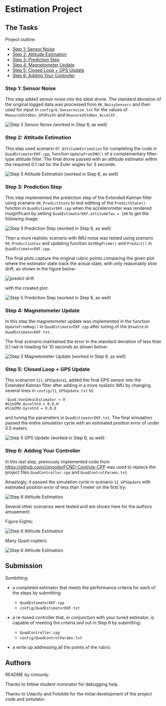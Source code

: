 # Estimation Project #

## The Tasks ##

Project outline:

 - [Step 1: Sensor Noise](#step-1-sensor-noise)
 - [Step 2: Attitude Estimation](#step-2-attitude-estimation)
 - [Step 3: Prediction Step](#step-3-prediction-step)
 - [Step 4: Magnetometer Update](#step-4-magnetometer-update)
 - [Step 5: Closed Loop + GPS Update](#step-5-closed-loop--gps-update)
 - [Step 6: Adding Your Controller](#step-6-adding-your-controller)



### Step 1: Sensor Noise ###

This step added sensor noise into the ideal drone. The standard deviation of the original logged data was processed from `06_NoisySensors` and then used for input in `config/6_Sensornoise.txt` for  the values of `MeasuredStdDev_GPSPosXY` and `MeasuredStdDev_AccelXY` .

![Step 5 Sensor Noise (worked in Step 6, as well)](images/solution_images/06_SensorNoise_NonIdeal_t9p515s.png)


### Step 2: Attitude Estimation ###

This step used scenario `07_AttitudeEstimation` for completing the code in `QuadEstimatorEKF.cpp`, function `UpdateFromIMU()` of a complementary filter-type attitude filter. The final drone passed with an attitude estimator within the required 0.1 rad for the Euler angles for 3 seconds.

![Step 5 Attitude Estimation (worked in Step 6, as well)](images/solution_images/07_AttitudeEstimation_NonIdeal_t3p520s.png)


### Step 3: Prediction Step ###

This step implemented the prediction step of the Extended Kalman filter using scenario `08_PredictState` to test editting of the `PredictState()` functon in `QuadEstimatorEKF.cpp` when the accelerometer was rendered insignificant by setting `QuadEstimatorEKF.attitudeTau = 100` to get the following image:

![Step 5 Prediction Step (worked in Step 6, as well)](images/solution_images/08_PredictState_NonIdeal_t25p283s.png)

Then a more realistic scenario with IMU noise was tested using scenario `09_PredictionCov` and updating function `GetRbgPrime()` and `Predict()` in `QuadEstimatorEKF.cpp`.

The final plots capture the original rubric points comparing the given plot where the estimator state track the actual state, with only reasonably slow drift, as shown in the figure below:

![predict drift](images/predict-slow-drift.png)

with the created plot:

![Step 5 Prediction Step (worked in Step 6, as well)](images/solution_images/09_PredictCovariance_NonIdeal_t0.975s.png)


### Step 4: Magnetometer Update ###

In this step the magnetometer update was implemented in the function `UpdateFromMag()` in `QuadEstimatorEKF.cpp` after tuning of the `QYawStd` in `QuadEstimatorEKF.txt`.

The final scenario maintained the error in the standard deviation of less than 0.1 rad in heading for 10 seconds as shown below:

![Step 5 Magnetometer Update (worked in Step 6, as well)](images/solution_images/10_MagUpdate_NonIdeal_t19.506s.png)


### Step 5: Closed Loop + GPS Update ###

This scenarion (`11_GPSUpdate`), added the final GPS sensor into the Extended Kalman filter after adding in a more realistic IMU by changing several lines in `config/11_GPSUpdate.txt` to:
```
`Quad.UseIdealEstimator = 0`
#SimIMU.AccelStd = 0,0,0
#SimIMU.GyroStd = 0,0,0
```

and tuning the parameters in `QuadEstimatorEKF.txt`. 
The final simulation passed the entire simulation cycle with an estimated position error of under 0.5 meters.

![Step 5 GPS Update (worked in Step 6, as well)](images/solution_images/Step_5_NonIdeal_t20p795s.png)


### Step 6: Adding Your Controller ###

In this last step, previously implemented code from https://github.com/cimoody/FCND-Controls-CPP was used to replace the project files `QuadController.cpp` and `QuadControlParams.txt`.

Amazingly, it passed the simulation cycle in scenario `11_GPSUpdate` with estimated position error of less than 1 meter on the first try:

![Step 6 Attitude Estimation](images/solution_images/Step_6_11_GPSUpdate_t20p940s.png)

Several other scenarios were tested and are shown here for the authors amusement:

Figure Eights:

![Step 6 Attitude Estimation](images/solution_images/Step_6_X_TestMavlink_t7.845s.png)

Many Quad-copters:

![Step 6 Attitude Estimation](images/solution_images/Step_6_TestManyQuads_t9p540s.png)



## Submission ##

Sumbitting:

 - a completed estimator that meets the performance criteria for each of the steps by submitting:
   - `QuadEstimatorEKF.cpp`
   - `config/QuadEstimatorEKF.txt`

 - a re-tuned controller that, in conjunction with your tuned estimator, is capable of meeting the criteria laid out in Step 6 by submitting:
   - `QuadController.cpp`
   - `config/QuadControlParams.txt`

 - a write up addressing all the points of the rubric


## Authors ##

README by cimoody.

Thanks to fellow student nominator for debugging help.

Thanks to Udacity and Fotokite for the initial development of the project code and simulator.